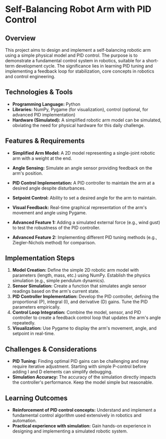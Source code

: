 # Self-Balancing Robot Arm with PID Control

## Overview

This project aims to design and implement a self-balancing robotic arm using a simple physical model and PID control. The purpose is to demonstrate a fundamental control system in robotics, suitable for a short-term development cycle.  The significance lies in learning PID tuning and implementing a feedback loop for stabilization, core concepts in robotics and control engineering.

## Technologies & Tools

* **Programming Language:** Python
* **Libraries:** NumPy, Pygame (for visualization),  control (optional, for advanced PID implementation)
* **Hardware (Simulated):**  A simplified robotic arm model can be simulated, obviating the need for physical hardware for this daily challenge.


## Features & Requirements

- **Simplified Arm Model:** A 2D model representing a single-joint robotic arm with a weight at the end.
- **Angle Sensing:**  Simulate an angle sensor providing feedback on the arm's position.
- **PID Control Implementation:**  A PID controller to maintain the arm at a desired angle despite disturbances.
- **Setpoint Control:** Ability to set a desired angle for the arm to maintain.
- **Visual Feedback:**  Real-time graphical representation of the arm's movement and angle using Pygame.

- **Advanced Feature 1:**  Adding a simulated external force (e.g., wind gust) to test the robustness of the PID controller.
- **Advanced Feature 2:**  Implementing different PID tuning methods (e.g., Ziegler-Nichols method) for comparison.

## Implementation Steps

1. **Model Creation:**  Define the simple 2D robotic arm model with parameters (length, mass, etc.) using NumPy.  Establish the physics simulation (e.g., simple pendulum dynamics).
2. **Sensor Simulation:** Create a function that simulates angle sensor readings based on the arm's current state.
3. **PID Controller Implementation:** Develop the PID controller, defining the proportional (P), integral (I), and derivative (D) gains.  Tune the PID parameters empirically.
4. **Control Loop Integration:** Combine the model, sensor, and PID controller to create a feedback control loop that updates the arm's angle repeatedly.
5. **Visualization:** Use Pygame to display the arm's movement, angle, and setpoint in real-time.

## Challenges & Considerations

- **PID Tuning:** Finding optimal PID gains can be challenging and may require iterative adjustment. Starting with simple P-control before adding I and D elements can simplify debugging.
- **Simulation Accuracy:** The accuracy of the simulation directly impacts the controller's performance.  Keep the model simple but reasonable.

## Learning Outcomes

- **Reinforcement of PID control concepts:**  Understand and implement a fundamental control algorithm used extensively in robotics and automation.
- **Practical experience with simulation:** Gain hands-on experience in designing and implementing a simulated robotic system.


